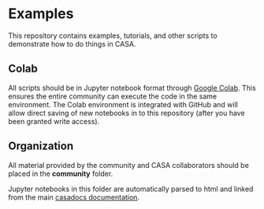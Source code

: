 # Examples
This repository contains examples, tutorials, and other scripts to demonstrate how to do things in CASA. 

## Colab
All scripts should be in Jupyter notebook format through [Google Colab](https://colab.research.google.com).  This ensures the entire community can execute the code in the same environment.  The Colab environment is integrated with GitHub and will allow direct saving of new notebooks in to this repository (after you have been granted write access).

## Organization
All material provided by the community and CASA collaborators should be placed in the **community** folder.  

Jupyter notebooks in this folder are automatically parsed to html and linked from the main [casadocs documentation](https://casadocs.readthedocs.io/en/stable/).
